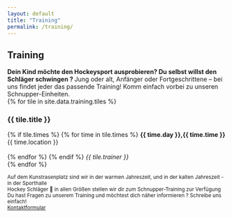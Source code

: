 ```yaml
---
layout: default
title: "Training"
permalink: /training/
---
```


## Training

<strong>
Dein Kind möchte den Hockeysport ausprobieren? Du selbst willst den Schläger schwingen ?
</strong>  
Jung oder alt, Anfänger oder Fortgeschrittene – bei uns findet jeder das passende Training!  
Komm einfach vorbei zu unseren Schnupper-Einheiten.

<div class="tiles-container">
    {% for tile in site.data.training.tiles %}
    <div class="tile">
        <h3>{{ tile.title }}</h3>
        {% if tile.times %}
                {% for time in tile.times %}
                    <strong>{{ time.day }},{{ time.time }}</strong>{{ time.location }}<br><br>
                {% endfor %}
        {% endif %}
        <em>{{ tile.trainer }}</em>
    </div>
    {% endfor %}
</div>

<small>Auf dem Kunstrasenplatz sind wir in der warmen Jahreszeit, und in der kalten Jahreszeit - in der Sporthalle</small>  
<small>Hockey Schläger 🏑 in allen Größen stellen wir dir zum Schnupper-Training zur Verfügung</small>  
<small>Du hast Fragen zu unserem Training und möchtest dich näher informieren ? Schreibe uns einfach!   
<span class="email-highlight"><a href="mailto:info@test-domain.de">Kontaktformular</a></span></small>

